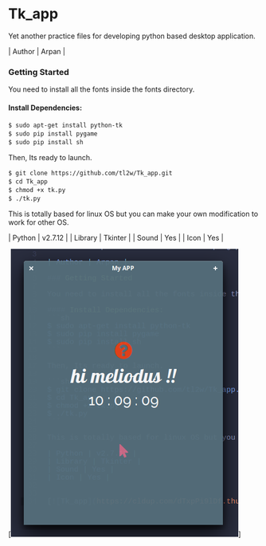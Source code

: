 # Tk_app
Yet another practice files for developing python based desktop application.

| Author | Arpan |

### Getting Started

You need to install all the fonts inside the fonts directory.

#### Install Dependencies:
```sh
$ sudo apt-get install python-tk
$ sudo pip install pygame
$ sudo pip install sh
```

Then, Its ready to launch.

```sh
$ git clone https://github.com/tl2w/Tk_app.git
$ cd Tk_app
$ chmod +x tk.py
$ ./tk.py
```

This is totally based for linux OS but you can make your own modification to work for other OS.

| Python | v2.7.12 |
| Library | Tkinter |
| Sound | Yes |
| Icon | Yes |


[![Tk_app](Screenshot.png)]